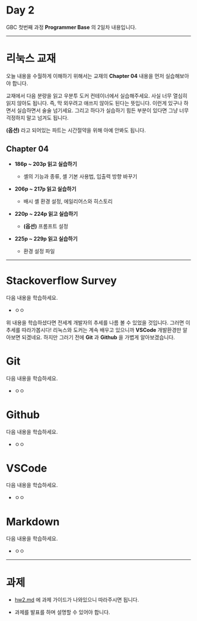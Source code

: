 # Day 2

GBC 첫번째 과정 **Programmer Base** 의 2일차 내용입니다.

---

# 리눅스 교재 

오늘 내용을 수월하게 이해하기 위해서는 교재의 **Chapter 04** 내용을 먼저 실습해보아야 합니다.

교재에서 다음 분량을 읽고 우분투 도커 컨테이너에서 실습해주세요. 사실 너무 열심히 읽지 않아도 됩니다. 즉, 막 외우려고 애쓰지 않아도 된다는 뜻입니다. 이런게 있구나 하면서 실습하면서 술술 넘기세요. 그리고 하다가 실습하기 힘든 부분이 있다면 그냥 너무 걱정하지 말고 넘겨도 됩니다. 

**(옵션)** 라고 되어있는 파트는 시간절약을 위해 아예 안봐도 됩니다.

## Chapter 04

- **186p ~ 203p 읽고 실습하기**

  - 셸의 기능과 종류, 셸 기본 사용법, 입출력 방향 바꾸기

- **206p ~ 217p 읽고 실습하기**

  - 배시 셸 환경 설정, 에일리어스와 히스토리

- **220p ~ 224p 읽고 실습하기**

  - **(옵션)** 프롬프트 설정

- **225p ~ 229p 읽고 실습하기**

  - 환경 설정 파일

---

# Stackoverflow Survey

다음 내용을 학습하세요.

- ㅇㅇ

위 내용을 학습하셨다면 전세계 개발자의 추세를 나름 볼 수 있었을 것입니다. 그러면 이 추세를 따라가봅시다! 리눅스와 도커는 계속 배우고 있으니까 **VSCode** 개발환경만 알아보면 되겠네요. 하지만 그러기 전에 **Git** 과 **Github** 을 가볍게 알아보겠습니다. 

# Git

다음 내용을 학습하세요.

- ㅇㅇ

# Github

다음 내용을 학습하세요.

- ㅇㅇ

# VSCode

다음 내용을 학습하세요.

- ㅇㅇ

# Markdown 

다음 내용을 학습하세요.

- ㅇㅇ

---

# 과제 

- [hw2.md](hw2.md) 에 과제 가이드가 나와있으니 따라주시면 됩니다. 

- 과제를 발표를 하며 설명할 수 있어야 합니다. 
